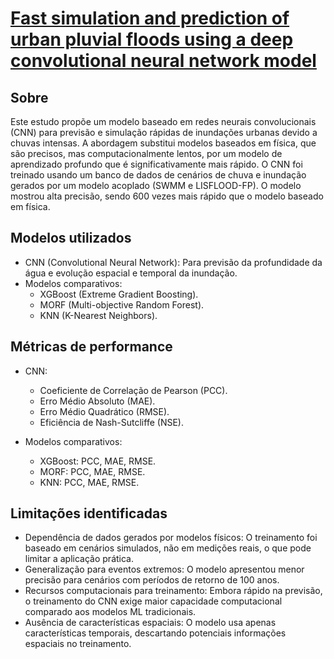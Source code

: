 # [Fast simulation and prediction of urban pluvial floods using a deep convolutional neural network model](https://www.sciencedirect.com/science/article/abs/pii/S0022169423008879)

## Sobre
Este estudo propõe um modelo baseado em redes neurais convolucionais (CNN) para previsão e simulação rápidas de inundações urbanas devido a chuvas intensas. A abordagem substitui modelos baseados em física, que são precisos, mas computacionalmente lentos, por um modelo de aprendizado profundo que é significativamente mais rápido. O CNN foi treinado usando um banco de dados de cenários de chuva e inundação gerados por um modelo acoplado (SWMM e LISFLOOD-FP). O modelo mostrou alta precisão, sendo 600 vezes mais rápido que o modelo baseado em física.

## Modelos utilizados
- CNN (Convolutional Neural Network): Para previsão da profundidade da água e evolução espacial e temporal da inundação.
- Modelos comparativos:
    - XGBoost (Extreme Gradient Boosting).
    - MORF (Multi-objective Random Forest).
    - KNN (K-Nearest Neighbors).

## Métricas de performance
- CNN:
    - Coeficiente de Correlação de Pearson (PCC).
    - Erro Médio Absoluto (MAE).
    - Erro Médio Quadrático (RMSE).
    - Eficiência de Nash-Sutcliffe (NSE).

- Modelos comparativos:
    - XGBoost: PCC, MAE, RMSE.
    - MORF: PCC, MAE, RMSE.
    - KNN: PCC, MAE, RMSE.

## Limitações identificadas
- Dependência de dados gerados por modelos físicos: O treinamento foi baseado em cenários simulados, não em medições reais, o que pode limitar a aplicação prática.
- Generalização para eventos extremos: O modelo apresentou menor precisão para cenários com períodos de retorno de 100 anos.
- Recursos computacionais para treinamento: Embora rápido na previsão, o treinamento do CNN exige maior capacidade computacional comparado aos modelos ML tradicionais.
- Ausência de características espaciais: O modelo usa apenas características temporais, descartando potenciais informações espaciais no treinamento.